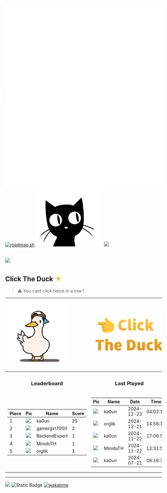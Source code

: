 ![](https://raw.githubusercontent.com/ka0un/profilestats/master/generated/overview.svg#gh-dark-mode-only) ![](https://raw.githubusercontent.com/ka0un/profilestats/master/generated/languages.svg#gh-dark-mode-only) 
[![roadmap.sh](https://roadmap.sh/card/wide/644a81e7e27257737498eefa?variant=dark&roadmaps=java%2Cbackend%2Cspring-boot%2Csoftware-design-architecture)](https://roadmap.sh/u/aaa) ![](https://github.com/ka0un/CalC/blob/main/cat.gif?raw=true)
![](https://hit.yhype.me/github/profile?user_id=88395585)

![](https://wakatime.com/share/@66bcdf4c-449f-4f18-adb0-7bd04c580ae9/74460e61-6974-4861-b6ca-e2bd357e1a2d.svg)
---


## Click The Duck ![](https://github.com/ka0un/ka0un/blob/main/click.gif?raw=true?size=35)   
> ⚠️ You cant click twice in a row !


<table style="width: 100%; border: none;" cellspacing="0" cellpadding="0" border="0">
  
<tr>
  <td>

 [![Click Me](https://github.com/ka0un/ka0un/blob/main/duck.gif?raw=true?size=50)](https://github.com/ka0un/ka0un/issues/new?title=I+clicked+the+duck!&body=click+submit+new+issue+button+to+confirm+the+duck+click)  

  </td>
<td>
  
![title](https://github.com/ka0un/ka0un/blob/main/title.png?raw=true?size=50)

</td>
</tr>

  <th>


### Leaderboard


  </th>
<th>


### Last Played


  </th>
  <tr>
    <td>


<!-- LEADERBOARD_START -->
| Place | Pic | Name | Score |
|-------|-------------|------|-------|
| 1 | <img src="https://github.com/ka0un.png?size=20" width="20" /> | ka0un |  25 |
| 2 | <img src="https://github.com/gamergirl7000.png?size=20" width="20" /> | gamergirl7000 |  2 |
| 3 | <img src="https://github.com/BackendExpert.png?size=20" width="20" /> | BackendExpert |  1 |
| 4 | <img src="https://github.com/MiniduTH.png?size=20" width="20" /> | MiniduTH |  1 |
| 5 | <img src="https://github.com/orgllk.png?size=20" width="20" /> | orgllk |  1 |

<!-- LEADERBOARD_END -->


</td>
    <td>

<!-- LAST_START -->
| Pic | Name | Date | Time |
|-------------|------|------|------|
| <img src="https://github.com/ka0un.png?size=20" width="20" /> | ka0un | 2024-12-23 | 04:02:17 |
| <img src="https://github.com/orgllk.png?size=20" width="20" /> | orgllk | 2024-12-21 | 14:56:18 |
| <img src="https://github.com/ka0un.png?size=20" width="20" /> | ka0un | 2024-11-22 | 17:06:57 |
| <img src="https://github.com/MiniduTH.png?size=20" width="20" /> | MiniduTH | 2024-11-22 | 12:31:57 |
| <img src="https://github.com/ka0un.png?size=20" width="20" /> | ka0un | 2024-07-21 | 08:16:31 |
<!-- LAST_END -->


</td>
  </tr>
</table>

---

![](https://komarev.com/ghpvc/?username=ka0un) ![Static Badge](https://img.shields.io/badge/Top%20Language-Java-orange) [![wakatime](https://wakatime.com/badge/user/66bcdf4c-449f-4f18-adb0-7bd04c580ae9.svg)](https://wakatime.com/@66bcdf4c-449f-4f18-adb0-7bd04c580ae9)

